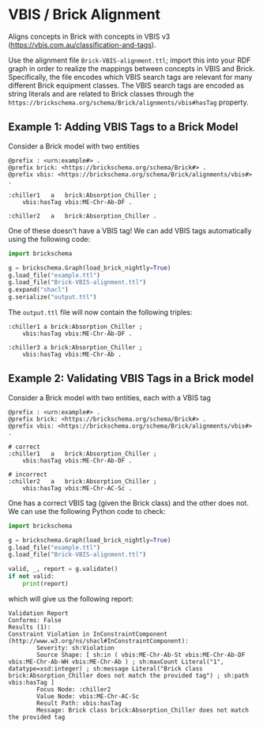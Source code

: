 # VBIS / Brick Alignment

Aligns concepts in Brick with concepts in VBIS v3 (https://vbis.com.au/classification-and-tags).

Use the alignment file `Brick-VBIS-alignment.ttl`; import this into your RDF graph in order to realize the mappings between concepts in VBIS and Brick.
Specifically, the file encodes which VBIS search tags are relevant for many different Brick equipment classes.
The VBIS search tags are encoded as string literals and are related to Brick classes through the `https://brickschema.org/schema/Brick/alignments/vbis#hasTag` property.

## Example 1: Adding VBIS Tags to a Brick Model

Consider a Brick model with two entities

```ttl
@prefix : <urn:example#> .
@prefix brick: <https://brickschema.org/schema/Brick#> .
@prefix vbis: <https://brickschema.org/schema/Brick/alignments/vbis#> .

:chiller1   a   brick:Absorption_Chiller ;
    vbis:hasTag vbis:ME-Chr-Ab-DF .

:chiller2   a   brick:Absorption_Chiller .
```

One of these doesn't have a VBIS tag! We can add VBIS tags automatically using the following code:

```python
import brickschema

g = brickschema.Graph(load_brick_nightly=True)
g.load_file("example.ttl")
g.load_file("Brick-VBIS-alignment.ttl")
g.expand("shacl")
g.serialize("output.ttl")
```

The `output.ttl` file will now contain the following triples:

```ttl
:chiller1 a brick:Absorption_Chiller ;
    vbis:hasTag vbis:ME-Chr-Ab-DF .

:chiller3 a brick:Absorption_Chiller ;
    vbis:hasTag vbis:ME-Chr-Ab .
```

## Example 2: Validating VBIS Tags in a Brick model

Consider a Brick model with two entities, each with a VBIS tag

```ttl
@prefix : <urn:example#> .
@prefix brick: <https://brickschema.org/schema/Brick#> .
@prefix vbis: <https://brickschema.org/schema/Brick/alignments/vbis#> .

# correct
:chiller1   a   brick:Absorption_Chiller ;
    vbis:hasTag vbis:ME-Chr-Ab-DF .

# incorrect
:chiller2   a   brick:Absorption_Chiller ;
    vbis:hasTag vbis:ME-Chr-AC-Sc .
```

One has a correct VBIS tag (given the Brick class) and the other does not. We can use the following Python code to check:

```python
import brickschema

g = brickschema.Graph(load_brick_nightly=True)
g.load_file("example.ttl")
g.load_file("Brick-VBIS-alignment.ttl")

valid, _, report = g.validate()
if not valid:
    print(report)
```

which will give us the following report:

```
Validation Report
Conforms: False
Results (1):
Constraint Violation in InConstraintComponent (http://www.w3.org/ns/shacl#InConstraintComponent):
        Severity: sh:Violation
        Source Shape: [ sh:in ( vbis:ME-Chr-Ab-St vbis:ME-Chr-Ab-DF vbis:ME-Chr-Ab-WH vbis:ME-Chr-Ab ) ; sh:maxCount Literal("1", datatype=xsd:integer) ; sh:message Literal("Brick class brick:Absorption_Chiller does not match the provided tag") ; sh:path vbis:hasTag ]
        Focus Node: :chiller2
        Value Node: vbis:ME-Chr-AC-Sc
        Result Path: vbis:hasTag
        Message: Brick class brick:Absorption_Chiller does not match the provided tag
```
